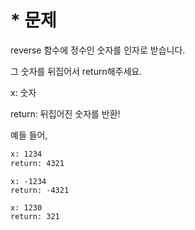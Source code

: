 # * 문제

reverse 함수에 정수인 숫자를 인자로 받습니다.

그 숫자를 뒤집어서 return해주세요.

x: 숫자

return: 뒤집어진 숫자를 반환!

예들 들어,

```7
x: 1234
return: 4321
```

```
x: -1234
return: -4321
```

```
x: 1230
return: 321
```